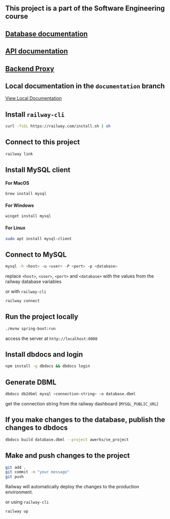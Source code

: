 ## This project is a part of the Software Engineering course

## [Database documentation](https://dbdocs.io/awerks/se_project?view=relationships)

## [API documentation](https://app.swaggerhub.com/apis/softwareproject-afb/Software_project/1.0.0)

## [Backend Proxy](https://se-backend.up.railway.app)

## Local documentation in the `documentation` branch

[View Local Documentation](https://github.com/awerks/software_backend/tree/documentation)

## Install `railway-cli`

```bash
curl -fsSL https://railway.com/install.sh | sh
```

## Connect to this project

```bash
railway link
```

## Install MySQL client

#### For MacOS

```bash
brew install mysql
```

#### For Windows

```bash
winget install mysql
```

#### For Linux

```bash
sudo apt install mysql-client
```

## Connect to MySQL

```bash
mysql -h <host> -u <user> -P <port> -p <database>
```

replace `<host>`, `<user>`, `<port>` and `<database>` with the values from the railway database variables

or with `railway-cli`

```bash
railway connect
```

## Run the project locally

```bash
./mvnw spring-boot:run
```

access the server at `http://localhost:8080`

## Install dbdocs and login

```bash
npm install -g dbdocs && dbdocs login
```

## Generate DBML

```bash
dbdocs db2dbml mysql <connection-string> -o database.dbml
```

get the connection string from the railway dashboard (`MYSQL_PUBLIC_URL`)

## If you make changes to the database, publish the changes to dbdocs

```bash
dbdocs build database.dbml --project awerks/se_project
```

## Make and push changes to the project

```bash
git add .
git commit -m "your message"
git push
```

Railway will automatically deploy the changes to the production environment.

or using `railway-cli`

```bash
railway up
```
